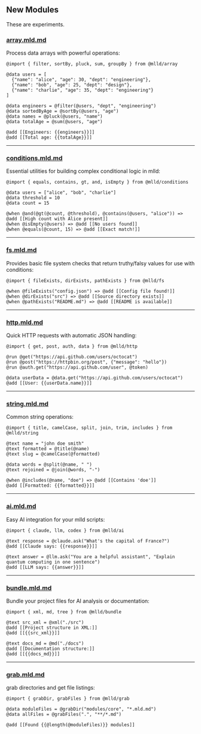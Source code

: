 
## New Modules

These are experiments.

### [array.mld.md](./core/array.mld.md)

Process data arrays with powerful operations:

```mlld
@import { filter, sortBy, pluck, sum, groupBy } from @mlld/array

@data users = [
  {"name": "alice", "age": 30, "dept": "engineering"},
  {"name": "bob", "age": 25, "dept": "design"},
  {"name": "charlie", "age": 35, "dept": "engineering"}
]

@data engineers = @filter(@users, "dept", "engineering")
@data sortedByAge = @sortBy(@users, "age")
@data names = @pluck(@users, "name")
@data totalAge = @sum(@users, "age")

@add [[Engineers: {{engineers}}]]
@add [[Total age: {{totalAge}}]]
```

---

### [conditions.mld.md](./core/conditions.mld.md)

Essential utilities for building complex conditional logic in mlld:

```mlld
@import { equals, contains, gt, and, isEmpty } from @mlld/conditions

@data users = ["alice", "bob", "charlie"]
@data threshold = 10
@data count = 15

@when @and(@gt(@count, @threshold), @contains(@users, "alice")) => @add [[High count with Alice present]]
@when @isEmpty(@users) => @add [[No users found]]
@when @equals(@count, 15) => @add [[Exact match!]]
```

---

### [fs.mld.md](./core/fs.mld.md)

Provides basic file system checks that return truthy/falsy values for use with  conditions:

```mlld
@import { fileExists, dirExists, pathExists } from @mlld/fs

@when @fileExists("config.json") => @add [[Config file found!]]
@when @dirExists("src") => @add [[Source directory exists]]
@when @pathExists("README.md") => @add [[README is available]]
```

---

### [http.mld.md](./core/http.mld.md)

Quick HTTP requests with automatic JSON handling:

```mlld
@import { get, post, auth, data } from @mlld/http

@run @get("https://api.github.com/users/octocat")
@run @post("https://httpbin.org/post", {"message": "hello"})
@run @auth.get("https://api.github.com/user", @token)

@data userData = @data.get("https://api.github.com/users/octocat")
@add [[User: {{userData.name}}]]
```

---

### [string.mld.md](./core/string.mld.md)

Common string operations:

```mlld
@import { title, camelCase, split, join, trim, includes } from @mlld/string

@text name = "john doe smith"
@text formatted = @title(@name)
@text slug = @camelCase(@formatted)

@data words = @split(@name, " ")
@text rejoined = @join(@words, "-")

@when @includes(@name, "doe") => @add [[Contains 'doe']]
@add [[Formatted: {{formatted}}]]
```

---

### [ai.mld.md](./new/ai.mld.md)

Easy AI integration for your mlld scripts:

```mlld
@import { claude, llm, codex } from @mlld/ai

@text response = @claude.ask("What's the capital of France?")
@add [[Claude says: {{response}}]]

@text answer = @llm.ask("You are a helpful assistant", "Explain quantum computing in one sentence")
@add [[LLM says: {{answer}}]]
```

---

### [bundle.mld.md](./new/bundle.mld.md)

Bundle your project files for AI analysis or documentation:

```mlld
@import { xml, md, tree } from @mlld/bundle

@text src_xml = @xml("./src")
@add [[Project structure in XML:]]
@add [[{{src_xml}}]]

@text docs_md = @md("./docs")
@add [[Documentation structure:]]
@add [[{{docs_md}}]]
```

---

### [grab.mld.md](./new/grab.mld.md)

grab directories and get file listings:

```mlld
@import { grabDir, grabFiles } from @mlld/grab

@data moduleFiles = @grabDir("modules/core", "*.mld.md")
@data allFiles = @grabFiles(".", "**/*.md")

@add [[Found {{@length(@moduleFiles)}} modules]]
```
